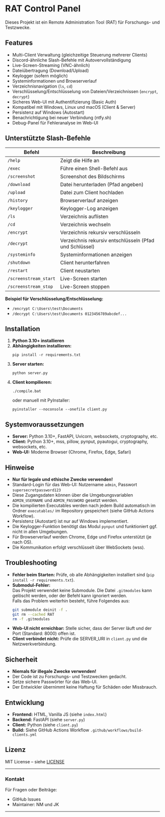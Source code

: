 # RAT Control Panel

Dieses Projekt ist ein Remote Administration Tool (RAT) für Forschungs- und Testzwecke.

## Features

- Multi-Client Verwaltung (gleichzeitige Steuerung mehrerer Clients)
- Discord-ähnliche Slash-Befehle mit Autovervollständigung
- Live-Screen-Streaming (VNC-ähnlich)
- Dateiübertragung (Download/Upload)
- Keylogger (sofern möglich)
- Systeminformationen und Browserverlauf
- Verzeichnisnavigation (`ls`, `cd`)
- Verschlüsselung/Entschlüsselung von Dateien/Verzeichnissen (`encrypt`, `decrypt`)
- Sicheres Web-UI mit Authentifizierung (Basic Auth)
- Kompatibel mit Windows, Linux und macOS (Client & Server)
- Persistenz auf Windows (Autostart)
- Benachrichtigung bei neuer Verbindung (ntfy.sh)
- Debug-Panel für Fehleranalyse im Web-UI

## Unterstützte Slash-Befehle

| Befehl                | Beschreibung                                         |
|-----------------------|------------------------------------------------------|
| `/help`               | Zeigt die Hilfe an                                   |
| `/exec`               | Führe einen Shell-Befehl aus                         |
| `/screenshot`         | Screenshot des Bildschirms                           |
| `/download`           | Datei herunterladen (Pfad angeben)                   |
| `/upload`             | Datei zum Client hochladen                           |
| `/history`            | Browserverlauf anzeigen                              |
| `/keylogger`          | Keylogger-Log anzeigen                               |
| `/ls`                 | Verzeichnis auflisten                                |
| `/cd`                 | Verzeichnis wechseln                                 |
| `/encrypt`            | Verzeichnis rekursiv verschlüsseln                   |
| `/decrypt`            | Verzeichnis rekursiv entschlüsseln (Pfad und Schlüssel)|
| `/systeminfo`         | Systeminformationen anzeigen                         |
| `/shutdown`           | Client herunterfahren                                |
| `/restart`            | Client neustarten                                    |
| `/screenstream_start` | Live-Screen starten                                  |
| `/screenstream_stop`  | Live-Screen stoppen                                  |

**Beispiel für Verschlüsselung/Entschlüsselung:**
- `/encrypt C:\Users\test\Documents`
- `/decrypt C:\Users\test\Documents 0123456789abcdef...`

## Installation

1. **Python 3.10+ installieren**
2. **Abhängigkeiten installieren:**
   ```
   pip install -r requirements.txt
   ```
3. **Server starten:**
   ```
   python server.py
   ```
4. **Client kompilieren:**
   ```
   ./compile.bat
   ```
   oder manuell mit PyInstaller:
   ```
   pyinstaller --noconsole --onefile client.py
   ```

## Systemvoraussetzungen

- **Server:** Python 3.10+, FastAPI, Uvicorn, websockets, cryptography, etc.
- **Client:** Python 3.10+, mss, pillow, pynput, pyautogui, cryptography, websockets, etc.
- **Web-UI:** Moderne Browser (Chrome, Firefox, Edge, Safari)

## Hinweise

- **Nur für legale und ethische Zwecke verwenden!**
- Standard-Login für das Web-UI: Nutzername `admin`, Passwort `supersecretpassword123`
- Diese Zugangsdaten können über die Umgebungsvariablen `ADMIN_USERNAME` und `ADMIN_PASSWORD` gesetzt werden.
- Die kompilierten Executables werden nach jedem Build automatisch im Ordner `executables/` im Repository gespeichert (siehe GitHub Actions Workflow).
- Persistenz (Autostart) ist nur auf Windows implementiert.
- Die Keylogger-Funktion benötigt das Modul `pynput` und funktioniert ggf. nicht in allen Umgebungen.
- Für Browserverlauf werden Chrome, Edge und Firefox unterstützt (je nach OS).
- Die Kommunikation erfolgt verschlüsselt über WebSockets (wss).

## Troubleshooting

- **Fehler beim Starten:** Prüfe, ob alle Abhängigkeiten installiert sind (`pip install -r requirements.txt`).
- **Submodul-Fehler:**  
  Das Projekt verwendet keine Submodule. Die Datei `.gitmodules` kann gelöscht werden, oder der Befehl kann ignoriert werden.  
  Falls das Problem weiterhin besteht, führe Folgendes aus:
  ```sh
  git submodule deinit -f .
  git rm --cached RAT
  rm -f .gitmodules
  ```
- **Web-UI nicht erreichbar:** Stelle sicher, dass der Server läuft und der Port (Standard: 8000) offen ist.
- **Client verbindet nicht:** Prüfe die SERVER_URI in `client.py` und die Netzwerkverbindung.

## Sicherheit

- **Niemals für illegale Zwecke verwenden!**
- Der Code ist zu Forschungs- und Testzwecken gedacht.
- Setze sichere Passwörter für das Web-UI.
- Der Entwickler übernimmt keine Haftung für Schäden oder Missbrauch.

## Entwicklung

- **Frontend:** HTML, Vanilla JS (siehe `index.html`)
- **Backend:** FastAPI (siehe `server.py`)
- **Client:** Python (siehe `client.py`)
- **Build:** Siehe GitHub Actions Workflow `.github/workflows/build-clients.yml`

## Lizenz

MIT License – siehe [LICENSE](LICENSE)

---

### Kontakt

Für Fragen oder Beiträge:  
- GitHub Issues  
- Maintainer: NM und JK

---
